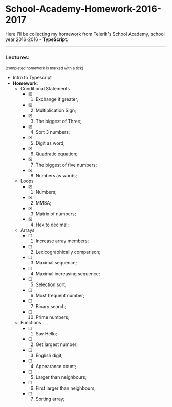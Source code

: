 # School-Academy-Homework-2016-2017

Here I'll be collecting my homework from Telerik's School Academy, school year 2016-2016 - **TypeScript**.

<hr>

### Lectures:


<sub>(completed homework is marked with a tick)</sub>
- Intro to Typescript
 - **Homework**:
   - Conditional Statements
      - [x] 01. Exchange if greater;
      - [x] 02. Multiplication Sign;
      - [x] 03. The biggest of Three;
      - [x] 04. Sort 3 numbers;
      - [x] 05. Digit as word;
      - [x] 06. Quadratic equation;
      - [x] 07. The biggest of five numbers;
      - [x] 08. Numbers as words;
    - Loops
      - [x] 01. Numbers;
      - [x] 02. MMSA;
      - [x] 03. Matrix of numbers;
      - [x] 04. Hex to decimal;
    - Arrays
      - [ ] 01. Increase array members;
      - [ ] 02. Lexicographically comparison;
      - [ ] 03. Maximal sequence;
      - [ ] 04. Maximal increasing sequence;
      - [ ] 05. Selection sort;
      - [ ] 06. Most frequent number;
      - [ ] 07. Binary search;
      - [ ] 10. Prime numbers;
    - Functions
      - [ ] 01. Say Hello;
      - [ ] 02. Get largest number;
      - [ ] 03. English digit;
      - [ ] 04. Appearance count;
      - [ ] 05. Larger than neighbours;
      - [ ] 06. First larger than neighbours;
      - [ ] 07. Sorting array;
    

